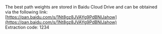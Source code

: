 The best path weights are stored in Baidu Cloud Drive and can be obtained via the following 
link: [https://pan.baidu.com/s/1Nt8gz8JVAYg9PdBNIJahow](https://pan.baidu.com/s/1Nt8gz8JVAYg9PdBNIJahow)  
Extraction code: 1234
